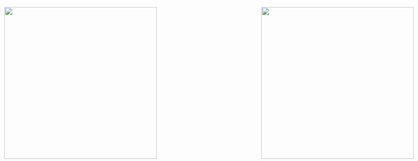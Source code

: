 ⠀
<div style="float: left; max-height: 400px; position: fixed; right: 10px; bottom: 5px; z-index: 200;"><img src="https://media.tenor.com/SIJYx_Xl564AAAAj/shadow.gif" width="350" height="350"/></div>
<div style="float: left; max-height: 400px; position: fixed; left: 10px; bottom: 5px; z-index: 200;"><img src="https://i.pinimg.com/originals/fd/24/dd/fd24dd22a56a5b0a82a47907f86934a5.png" width="350" height="350"/></div>

